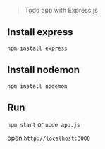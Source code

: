 > Todo app with Express.js

## Install express
 ``` npm install express ```
## Install nodemon
 ``` npm install nodemon ```
## Run
 ``` npm start ``` or ``` node app.js ```
 
open ```http://localhost:3000```